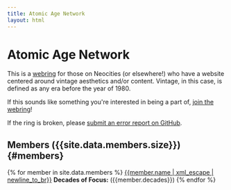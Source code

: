 ```yaml
---
title: Atomic Age Network
layout: html
---
```

# Atomic Age Network
This is a [webring](https://en.wikipedia.org/wiki/Webring) for those on Neocities (or elsewhere!) who have a website centered around vintage aesthetics and/or content. Vintage, in this case, is defined as any era before the year of 1980.

If this sounds like something you're interested in being a part of, [join the webring]({{'join'|relative_url}})!

If the ring is broken, please [submit an error report on GitHub](https://github.com/AstroWildcat/atomic-age-network/issues/new/).

## Members ({{site.data.members.size}}) {#members}
{% for member in site.data.members %}
<a href="{{member.url | xml_escape}}" markdown=0>{{member.name | xml_escape | newline_to_br}}</a> **Decades of Focus:** ({{member.decades}})
{% endfor %}
